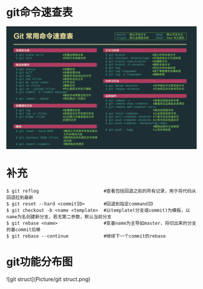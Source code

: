 # git命令速查表

<img src="Picture/git.png" alt="git" style="zoom:50%;" />

# 补充

```shell
$ git reflog						#查看包括回退之前的所有记录，用于将代码从回退拉到最新
$ git reset --hard <commitID>		#回退到指定commandID
$ git checkout -b <name <template>	#以template(分支或commit)为模板，以name为名创建新分支，若无第二参数，默认当前分支
$ git rebase <name>					#变基name为主导如master，将切出来的分支的基commit后移
$ git rebase --continue				#继续下一个commit的rebase
```

# git功能分布图

![git struct](Picture/git struct.png)



